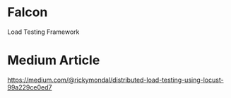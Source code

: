 # Falcon
Load Testing Framework

# Medium Article
https://medium.com/@rickymondal/distributed-load-testing-using-locust-99a229ce0ed7
